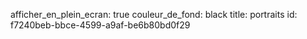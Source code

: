 afficher_en_plein_ecran: true
couleur_de_fond: black
title: portraits
id: f7240beb-bbce-4599-a9af-be6b80bd0f29
